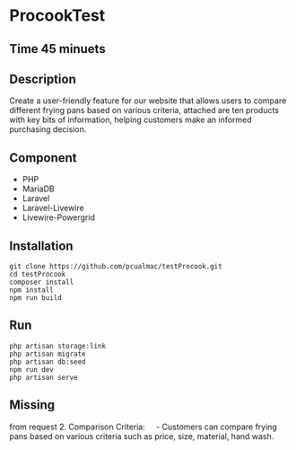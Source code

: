 # ProcookTest

## Time 45 minuets 

## Description

Create a user-friendly feature for our website that allows users to compare different frying pans
based on various criteria, attached are ten products with key bits of information, helping customers
make an informed purchasing decision.

## Component
- PHP
- MariaDB
- Laravel
- Laravel-Livewire
- Livewire-Powergrid

## Installation

```
git clone https://github.com/pcualmac/testProcook.git
cd testProcook 
composer install
npm install
npm run build
```
## Run

```
php artisan storage:link     
php artisan migrate 
php artisan db:seed
npm run dev
php artisan serve  
```

## Missing
from request 
    2. Comparison Criteria: 
   - Customers can compare frying pans based on various criteria such as price, size, material, hand wash.
